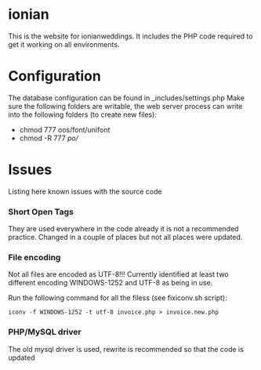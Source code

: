 # ionian

This is the website for ionianweddings. It includes the PHP code required to get it working on all environments.


# Configuration

The database configuration can be found in _includes/settings.php
Make sure the following folders are writable, the web server process can write into the following folders (to create new files):
  
  * chmod 777 oos/font/unifont
  * chmod -R 777 _po/_

# Issues

Listing here known issues with the source code

### Short Open Tags

They are used everywhere in the code already it is not a recommended practice. Changed in a couple of places but not all places were updated.


### File encoding

Not all files are encoded as UTF-8!!! Currently identified at least two different encoding WINDOWS-1252 and UTF-8 as being
in use.

Run the following command for all the filess (see fixiconv.sh script):

    iconv -f WINDOWS-1252 -t utf-8 invoice.php > invoice.new.php


### PHP/MySQL driver

The old mysql driver is used, rewrite is recommended so that the code is updated
